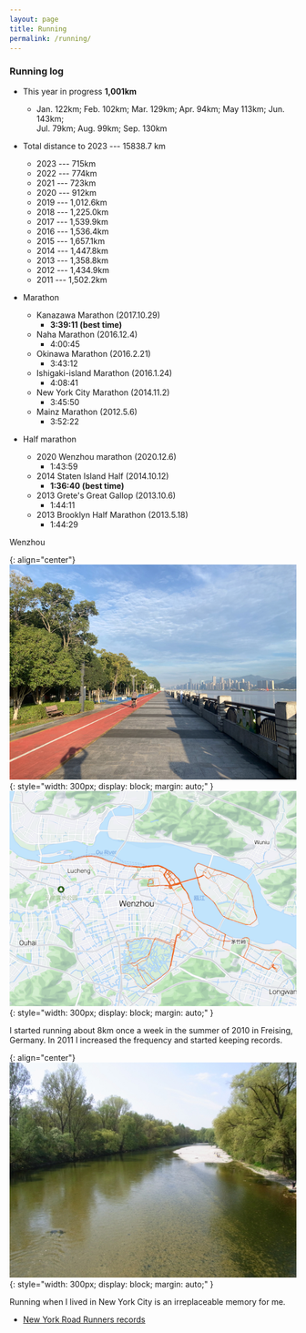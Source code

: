 ```yaml
---
layout: page
title: Running
permalink: /running/
---
```


### Running log

- This year in progress **1,001km**  
  - Jan. 122km; Feb. 102km; Mar. 129km; Apr. 94km; May 113km; Jun. 143km;  
  Jul. 79km; Aug. 99km; Sep. 130km
  
- Total distance to 2023 --- 15838.7 km   
  - 2023 --- 715km
  - 2022 --- 774km      
  - 2021 --- 723km
  - 2020 --- 912km
  - 2019 --- 1,012.6km
  - 2018 --- 1,225.0km
  - 2017 --- 1,539.9km
  - 2016 --- 1,536.4km
  - 2015 --- 1,657.1km
  - 2014 --- 1,447.8km
  - 2013 --- 1,358.8km
  - 2012 --- 1,434.9km 
  - 2011 --- 1,502.2km 



- Marathon
  - Kanazawa Marathon (2017.10.29)
    - **3:39:11 (best time)**
  - Naha Marathon (2016.12.4)
    - 4:00:45	        
  - Okinawa Marathon (2016.2.21)
    - 3:43:12	        
  - Ishigaki-island Marathon (2016.1.24)
    - 4:08:41	        
  - New York City Marathon (2014.11.2)
    - 3:45:50	        
  - Mainz Marathon (2012.5.6)
    - 3:52:22	        


- Half marathon
  - 2020 Wenzhou marathon (2020.12.6)
    - 1:43:59     
  - 2014 Staten Island Half (2014.10.12)
    - **1:36:40 (best time)**
  - 2013 Grete's Great Gallop (2013.10.6)
    - 1:44:11         
  - 2013 Brooklyn Half Marathon (2013.5.18)
    - 1:44:29         



Wenzhou

{: align="center"}
![Wenzhou](/assets/img/wenzhou_run.jpeg){: style="width: 300px; display: block; margin: auto;" }
![Running heatmap](/assets/img/heatmap.png){: style="width: 300px; display: block; margin: auto;" }



I started running about 8km once a week in the summer of 2010 in Freising, Germany. In 2011 I increased the frequency and started keeping records.

{: align="center"}
![Isar](/assets/img/Freising.jpeg){: style="width: 300px; display: block; margin: auto;" }



Running when I lived in New York City is an irreplaceable memory for me.

- [New York Road Runners records](https://results.nyrr.org/runner/15289676/races)
